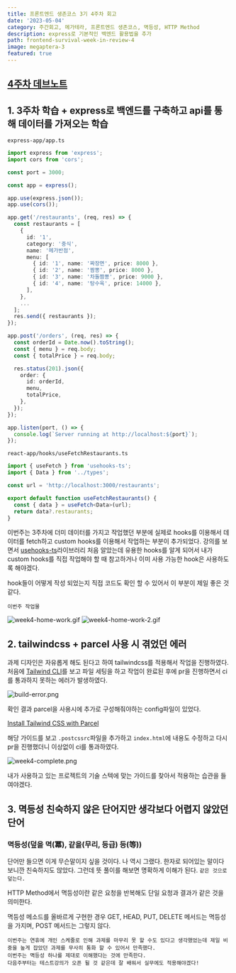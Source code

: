 ```yaml
---
title: 프론트엔드 생존코스 3기 4주차 회고
date: '2023-05-04'
category: 주간회고, 메가테라, 프론트엔드 생존코스, 멱등성, HTTP Method
description: express로 기본적인 백엔드 활용법을 추가
path: frontend-survival-week-in-review-4
image: megaptera-3
featured: true
---
```


## [4주차 데브노트](https://app.gitbook.com/o/rpCdeGOgdsnJBUGbANJL/s/Pv23gpr03QFWD8VRyZjc/week4)

## 1. 3주차 학습 + express로 백엔드를 구축하고 api를 통해 데이터를 가져오는 학습

`express-app/app.ts`

```ts
import express from 'express';
import cors from 'cors';

const port = 3000;

const app = express();

app.use(express.json());
app.use(cors());

app.get('/restaurants', (req, res) => {
  const restaurants = [
    {
      id: '1',
      category: '중식',
      name: '메가반점',
      menu: [
        { id: '1', name: '짜장면', price: 8000 },
        { id: '2', name: '짬뽕', price: 8000 },
        { id: '3', name: '차돌짬뽕', price: 9000 },
        { id: '4', name: '탕수육', price: 14000 },
      ],
    },
    ...
  ];
  res.send({ restaurants });
});

app.post('/orders', (req, res) => {
  const orderId = Date.now().toString();
  const { menu } = req.body;
  const { totalPrice } = req.body;

  res.status(201).json({
    order: {
      id: orderId,
      menu,
      totalPrice,
    },
  });
});

app.listen(port, () => {
  console.log(`Server running at http://localhost:${port}`);
});
```

`react-app/hooks/useFetchRestaurants.ts`

```ts
import { useFetch } from 'usehooks-ts';
import { Data } from '../types';

const url = 'http://localhost:3000/restaurants';

export default function useFetchRestaurants() {
  const { data } = useFetch<Data>(url);
  return data?.restaurants;
}
```

이번주는 3주차에 더미 데이터를 가지고 작업했던 부분에 실제로 hooks를 이용해서 데이터를 fetch하고 custom hooks를 이용해서 작업하는 부분이 추가되었다.
강의를 보면서 [usehooks-ts](https://usehooks-ts.com/)라이브러리 처음 알았는데 유용한 hooks를 알게 되어서 내가 custom hooks를 직접 작업해야 할 때 참고하거나
이미 사용 가능한 hook은 사용하도록 해야겠다.

hook들이 어떻게 작성 되었는지 직접 코드도 확인 할 수 있어서 이 부분이 제일 좋은 것 같다.

`이번주 작업물`

![week4-home-work.gif](/images/frontend-survival-week-in-review-4/week4-home-work.gif)
![week4-home-work-2.gif](/images/frontend-survival-week-in-review-4/week4-home-work-2.gif)

## 2. tailwindcss + parcel 사용 시 겪었던 에러

과제 디자인은 자유롭게 해도 된다고 하여 tailwindcss를 적용해서 작업을 진행하였다.
처음에 [Tailwind CLI](https://tailwindcss.com/docs/installation)를 보고 파일 세팅을 하고 작업이 완료된 후에 pr을 진행하면서 ci를 통과하지 못하는 에러가 발생하였다.

![build-error.png](/images/frontend-survival-week-in-review-4/build-error.png)

확인 결과 parcel을 사용시에 추가로 구성해줘야하는 config파일이 있었다.

[Install Tailwind CSS with Parcel](https://tailwindcss.com/docs/guides/parcel)

해당 가이드를 보고 `.postcssrc`파일을 추가하고 `index.html`에 내용도 수정하고 다시 pr을 진행했더니 이상없이 ci를 통과하였다.

![week4-complete.png](/images/frontend-survival-week-in-review-4/week4-complete.png)

내가 사용하고 있는 프로젝트의 기술 스텍에 맞는 가이드를 찾아서 적용하는 습관을 들여야겠다.

## 3. 멱등성 친숙하지 않은 단어지만 생각보다 어렵지 않았던 단어

### 멱등성(덮을 멱(冪), 같을(무리, 등급) 등(等))

단어만 들으면 이게 무슨말이지 싶을 것이다. 나 역시 그랬다. 한자로 되어있는 말이다 보니깐 친숙하지도 않았다.
그런데 뜻 풀이를 해보면 명확하게 이해가 된다. `같은 것으로 덮는다.`

HTTP Method에서 멱등성이란 같은 요청을 반복해도 단일 요청과 결과가 같은 것을 의미한다.

멱등성 메소드를 올바르게 구현한 경우 GET, HEAD, PUT, DELETE 메서드는 멱등성을 가지며, POST 메서드는 그렇지 않다.

`이번주는 연휴에 개인 스케줄로 인해 과제를 마무리 못 할 수도 있다고 생각했었는데 제일 비중을 높게 잡았던 과제를 무사히 통화 할 수 있어서 만족했다.`<br />
`이번주는 멱등성 하나를 제대로 이해했다는 것에 만족한다.`<br />
`다음주부터는 테스트강의가 오픈 될 것 같은데 잘 배워서 실무에도 적용해야겠다!`<br />

